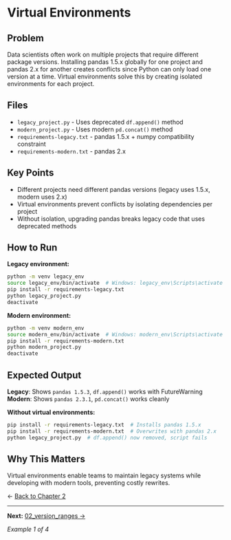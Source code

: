 # Virtual Environments

## Problem

Data scientists often work on multiple projects that require different package versions. Installing pandas 1.5.x globally for one project and pandas 2.x for another creates conflicts since Python can only load one version at a time. Virtual environments solve this by creating isolated environments for each project.

## Files

- `legacy_project.py` - Uses deprecated `df.append()` method
- `modern_project.py` - Uses modern `pd.concat()` method  
- `requirements-legacy.txt` - pandas 1.5.x + numpy compatibility constraint
- `requirements-modern.txt` - pandas 2.x

## Key Points

- Different projects need different pandas versions (legacy uses 1.5.x, modern uses 2.x)
- Virtual environments prevent conflicts by isolating dependencies per project
- Without isolation, upgrading pandas breaks legacy code that uses deprecated methods

## How to Run

**Legacy environment:**
```bash
python -m venv legacy_env
source legacy_env/bin/activate  # Windows: legacy_env\Scripts\activate
pip install -r requirements-legacy.txt
python legacy_project.py
deactivate
```

**Modern environment:**
```bash
python -m venv modern_env
source modern_env/bin/activate  # Windows: modern_env\Scripts\activate  
pip install -r requirements-modern.txt
python modern_project.py
deactivate
```

## Expected Output

**Legacy**: Shows `pandas 1.5.3`, `df.append()` works with FutureWarning
**Modern**: Shows `pandas 2.3.1`, `pd.concat()` works cleanly

**Without virtual environments:**
```bash
pip install -r requirements-legacy.txt  # Installs pandas 1.5.x
pip install -r requirements-modern.txt  # Overwrites with pandas 2.x
python legacy_project.py  # df.append() now removed, script fails
```

## Why This Matters

Virtual environments enable teams to maintain legacy systems while developing with modern tools, preventing costly rewrites.

← [Back to Chapter 2](../README.md)

---

**Next:** [02_version_ranges →](../02_version_ranges/README.md)

*Example 1 of 4*
